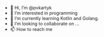 - 👋 Hi, I’m @pvkartyk
- 👀 I’m interested in programming
- 🌱 I’m currently learning Kotlin and Golang.
- 💞️ I’m looking to collaborate on ...
- 📫 How to reach me 

<!---
pvkartyk/pvkartyk is a ✨ special ✨ repository because its `README.md` (this file) appears on your GitHub profile.
You can click the Preview link to take a look at your changes.
--->
